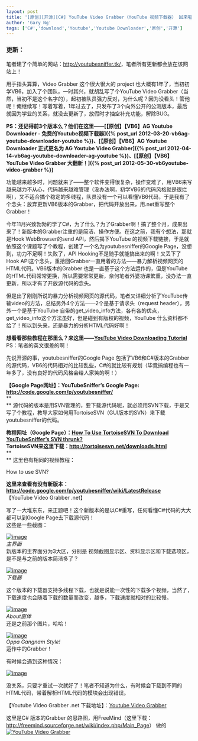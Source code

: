 ```yaml
---
layout: post
title: '[原创][开源][C#] YouTube Video Grabber（YouTube 视频下载器） 回来啦！'
author: 'Gary Ng'
tags: ['C#','download','Youtube','Youtube Downloader','原创','开源']
---
```


### 更新：  
笔者建了个简单的网站：<http://youtubesniffer.tk/>，笔者所有更新都会放在该网站上！

  
 用手指头算算，Video Grabber 这个很大很大的 project
也大概有1年了，当初初学VB6，加入了个团队，一时其兴，就胡乱写了个YouTube
Video
Grabber（当然，当初不是这个名字的），起初被队员强力反对，为什么呢？因为没看头！管他呢！俺继续写！写着写着，1年过去了，只发布了3个向外公开的公测版本，最后就因为学业的关系，就没去更新了，放假时才抽空补充功能，解除BUG。  
  
 **PS：还记得前3个版本么？他们在这里——[【原创】【VB6】AG Youtube
Downloader -
免费的Youtube视频下载器]({% post_url 2012-03-20-vb6ag-youtube-downloader-youtube %})、[【原创】【VB6】AG
Youtube Downloader 正式更名为 AG Youtube Video
Grabber]({% post_url 2012-04-14-vb6ag-youtube-downloader-ag-youtube %})、[【原创】【VB6】YouTube
Video Grabber
大翻新！]({% post_url 2012-05-30-vb6youtube-video-grabber %})**  
  
<!-- More -->

功能越来越多时，问题就来了——整个软件变得很复杂，操作变难了，用VB6来写越来越力不从心，代码越来越难管理（没办法啊，初学VB6的代码风格就是很烂啊），又不适合搞个稳定的多线程，队员没有一个可以看懂VB6代码，于是我有了个念头：放弃更新VB6版本的Grabber，把代码开放出来，用.net重写整个Grabber！  
  

今年11月兴致勃勃的学了C\#，为了什么？为了Grabber啊！搞了整个月，成果出来了！新版本的Grabber注重的是简洁、操作方便。在这之前，我有个想法，那就是Hook
WebBrowser的send API，然后揭下YouTube
的视频下载链接，于是就依照这个课题写了个教程，创建了一个名为youtubesniffer的Google
Page，没想到，功力不足啊！失败了，API
Hooking不是随手就能搞出来的啊！又丢下了Hook
API这个念头，重拾回Grabber一直用着的方法——暴力解析视频网页的HTML代码。VB6版本的Grabber
也是一直基于这个方法运作的，但是YouTube的HTML代码常常更换，所以需要常常更新，奈何笔者外婆功课繁重，没办法一直更新，所以才有了开放源代码的念头。  
  

但是出了刚刚所说的暴力分析视频网页的源代码，笔者又详细分析了YouTube传输video的方法，总结另外4个方法——2个是基于请求头（request
header），另外一个是基于YouTube
自带的get\_video\_info方法，各有各的优点，get\_video\_info这个方法虽好，但是碰到有版权的视频，YouTube
什么资料都不给了！所以到头来，还是暴力的分析HTML代码好啊！  
  
 **想看看那些教程在那里么？来这里——[YouTube Video Downloading
Tutorial](http://code.google.com/p/youtubesniffer/wiki/YouTubeVideoDownloadingTutorial)**  
 PS：笔者的英文很差的啊！  
  
 先说开源的事，youtubesniffer的Google Page
包括了VB6和C\#版本的Grabber的源代码，VB6的代码相对的比较乱些，C\#的就比较有规划（毕竟搞编程也有一年多了，没有良好的代码风格会给人家笑的啊！）  
  
 **【Google Page网址】：YouTubeSniffer’s Google Page:
<http://code.google.com/p/youtubesniffer/>**  
 **  
**
源代码的版本是用SVN管理的，要下载源代码呢，就必须用SVN下载，于是又写了个教程，教导大家如何用TortoiseSVN（GUI版本的SVN）来下载youtubesniffer的代码。  
  
 **教程网址（Google Page）：[How To Use TortoiseSVN To Download
YouTubeSniffer’s SVN
thrunk?](http://code.google.com/p/youtubesniffer/wiki/HowToUseSvn)**  
 **TortoiseSVN来这里下载：<http://tortoisesvn.net/downloads.html>**  
 **  
** 这里也有相同的视频教程：  
  

How to use SVN?

  
  

**这里来查看有没有新版本：<http://code.google.com/p/youtubesniffer/wiki/LatestRelease>**  
 【YouTube Video Grabber .net】  

写了一大堆东东，来正题吧！这个新版本的是以C\#重写，任何看懂C\#代码的大大都可以到Google
Page去下载源代码！  
 这些是一些截图：  

[![image](http://lh5.ggpht.com/-P8cy2w8D4V8/ULx_b3nNUCI/AAAAAAAACus/0n1vY7D3b0g/image_thumb.png?imgmax=800 "image")](http://lh3.ggpht.com/-iBvjlLEawhs/ULx_a7xfDfI/AAAAAAAACuo/2xuYZXi48v4/s1600-h/image%25255B2%25255D.png)  
 *主界面*  
 新版本的主界面分为3大区，分别是
视频截图显示区、资料显示区和下载选项区，是不是与之前的版本简洁多了？  
  

[![image](http://lh6.ggpht.com/-ifIRSVTI290/ULx_eD_1WAI/AAAAAAAACvA/UTsp7R1YQ6s/image_thumb%25255B1%25255D.png?imgmax=800 "image")](http://lh4.ggpht.com/-STdKe2HBIeU/ULx_crl1pJI/AAAAAAAACu0/v3S0HWnure0/s1600-h/image%25255B5%25255D.png)  
 *下载器*  

这个版本的下载器支持多线程下载，也就是说能一次性的下载多个视频，当然了，下载速度也会随着下载的数量而改变，越多，下载速度就相对的比较慢。  
  

[![image](http://lh3.ggpht.com/-YBEeUGaXzlw/ULx_gEza_lI/AAAAAAAACvM/8hMBmQSk39s/image_thumb%25255B2%25255D.png?imgmax=800 "image")](http://lh6.ggpht.com/-7RsggaqP-UU/ULx_fEl9qpI/AAAAAAAACvE/nL-c-OjzLy8/s1600-h/image%25255B8%25255D.png)  
 *About窗体*  
 还是之前那个图片，哈哈！  

[![image](http://lh3.ggpht.com/-uVV1n9coTI4/ULx_iWc9NoI/AAAAAAAACvg/qTzaNQxDB08/image_thumb%25255B4%25255D.png?imgmax=800 "image")](http://lh4.ggpht.com/-zC6-pdHZU_8/ULx_g-sEJ0I/AAAAAAAACvY/swLOouhN6Z8/s1600-h/image%25255B14%25255D.png)  
 *Oppa Gangnam Style!*  
 运作中的Grabber！  
  
 有时候会遇到这种情况：  

[![image](http://lh6.ggpht.com/-Rit-3u37tek/ULx_kl9P4PI/AAAAAAAACvw/_crt1ey0VDM/image_thumb%25255B3%25255D.png?imgmax=800 "image")](http://lh6.ggpht.com/-6QctH7KUgzA/ULx_juzHO8I/AAAAAAAACvk/-HKeDkIA7VI/s1600-h/image%25255B11%25255D.png)  

没关系，只要才重试一次就好了！笔者不知道为什么，有时候会下载到不同的HTML代码，带着解析HTML代码的模块会出现错误。  
  
 【Youtube Video Grabber .net 下载地址】：[Youtube Video
Grabber](https://dl.dropbox.com/u/43619472/%E6%89%B9%E5%A4%84%E7%90%86/C%23/YouTube%20Video%20Grabber/YouTube%20Grabber.exe "https://dl.dropbox.com/u/43619472/%E6%89%B9%E5%A4%84%E7%90%86/C%23/YouTube%20Video%20Grabber/YouTube%20Grabber.exe")  
  
 这里是C\# 版本的Grabber
的思路图，用FreeMind（这里下载：<http://freemind.sourceforge.net/wiki/index.php/Main_Page>）
做的  
 [![YouTube Video
Grabber](http://lh5.ggpht.com/-BwDu50JH7XU/ULx_nVsTbqI/AAAAAAAACwA/Pr2W3bWqlM4/YouTube%252520Video%252520Grabber_thumb.png?imgmax=800 "YouTube Video Grabber")](http://lh4.ggpht.com/-uQllEvJ9HRM/ULx_l0owReI/AAAAAAAACv4/bGUhYZ_QwH8/s1600-h/YouTube%252520Video%252520Grabber%25255B2%25255D.png)

